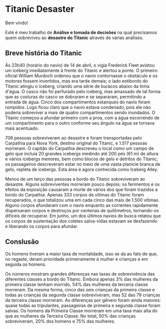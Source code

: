 # Titanic Desaster

Bem vindo!

Esté é meu trabalho de **Análise e tomada de decisões** na qual precisamos quem sobreviveu ao **desastre do Titanic** através de várias análises.

## Breve história do Titanic

Às 23h40 (horário do navio) de 14 de abril, o vigia Frederick Fleet avistou um iceberg imediatamente à frente do Titanic e alertou a ponte. O primeiro oficial William Murdoch ordenou que o navio contornasse o obstáculo e os motores fossem invertidos, mas era tarde demais; o lado estibordo do Titanic atingiu o iceberg, criando uma série de buracos abaixo da linha d'água. O casco não foi perfurado pelo iceberg, mas amassado de tal forma que as costuras do casco se dobraram e se separaram, permitindo a entrada de água. Cinco dos compartimentos estanques do navio foram rompidos. Logo ficou claro que o navio estava condenado, pois ele não poderia sobreviver a mais de quatro compartimentos sendo inundados. O Titanic começou a afundar primeiro com a proa, com a água escorrendo de um compartimento para o outro conforme seu ângulo na água se tornava mais acentuado.

706 pessoas sobreviveram ao desastre e foram transportadas pelo Carpathia para Nova York, destino original do Titanic, e 1.517 pessoas morreram. O capitão do Carpathia descreveu o local como um campo de gelo que incluía 20 grandes icebergs medindo até 200 pés (61 m) de altura e vários icebergs menores, bem como blocos de gelo e detritos do Titanic; os passageiros descreveram estar no meio de uma vasta planície branca de gelo, repleta de icebergs. Esta área é agora conhecida como Iceberg Alley.

Menos de um terço das pessoas a bordo do Titanic sobreviveram ao desastre. Alguns sobreviventes morreram pouco depois; os ferimentos e os efeitos da exposição causaram a morte de vários dos que foram trazidos a bordo do Carpathia. Apenas 333 corpos de vítimas do Titanic foram recuperados, o que totalizou uma em cada cinco das mais de 1.500 vítimas. Alguns corpos afundaram com o navio enquanto as correntes rapidamente dispersaram corpos e destroços por centenas de quilômetros, tornando-os difíceis de recuperar. Em junho, um dos últimos navios de busca relatou que os corpos de sustentação dos coletes salva-vidas estavam se desfazendo e liberando os corpos para afundar.

## Conslusão

Os homens tiveram a maior taxa de mortalidade, isso se da ao fato de que, no regaste, deram prioridade primeiramente à mulher e crianças e em seguida os homens.

Os números mostram grandes diferenças nas taxas de sobrevivência das diferentes classes a bordo do Titanic. Embora apenas 3% das mulheres da primeira classe tenham morrido, 54% das mulheres da terceira classe morreram. Da mesma forma, cinco das seis crianças da primeira classe e todas as crianças da segunda classe sobreviveram, mas 52 das 79 crianças da terceira classe morreram. As diferenças por gênero foram ainda maiores: quase todas as tripulantes, passageiras de primeira e segunda classe foram salvas. Os homens da Primeira Classe morreram em uma taxa mais alta do que as mulheres da Terceira Classe. No total, 50% das crianças sobreviveram, 20% dos homens e 75% das mulheres.
